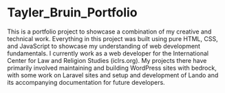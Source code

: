 # Tayler_Bruin_Portfolio
This is a portfolio project to showcase a combination of my creative and technical work. Everything in this project was built using pure HTML, CSS, and JavaScript to showcase my understanding of web development fundamentals. I currently work as a web developer for the  International Center for Law and Religion Studies (iclrs.org). My projects there have primarily involved maintaining and building WordPress sites with bedrock, with some work on Laravel sites and setup and development of Lando and its accompanying documentation for future developers.